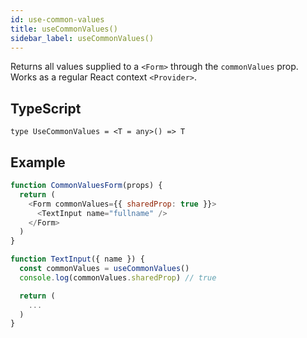 ```yaml
---
id: use-common-values
title: useCommonValues()
sidebar_label: useCommonValues()
---
```


Returns all values supplied to a `<Form>` through the `commonValues` prop. Works as a regular React context `<Provider>`. 

## TypeScript

`type UseCommonValues = <T = any>() => T`

## Example

```js title="/src/MyForm.js"
function CommonValuesForm(props) {
  return (
    <Form commonValues={{ sharedProp: true }}>
      <TextInput name="fullname" />
    </Form>
  )
}

function TextInput({ name }) {
  const commonValues = useCommonValues()
  console.log(commonValues.sharedProp) // true

  return (
    ...
  )
}
```